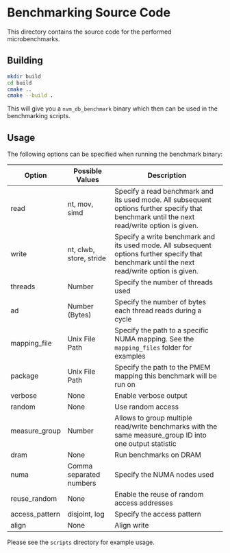 # Benchmarking Source Code

This directory contains the source code for the performed microbenchmarks.

## Building


```sh
mkdir build
cd build
cmake ..
cmake --build .
```

This will give you a `nvm_db_benchmark` binary which then can be used in the benchmarking scripts.

## Usage

The following options can be specified when running the benchmark binary:

Option | Possible Values | Description
-------|-----------------|------------
read | nt, mov, simd | Specify a read benchmark and its used mode. All subsequent options further specify that benchmark until the next read/write option is given.
write | nt, clwb, store, stride | Specify a write benchmark and its used mode. All subsequent options further specify that benchmark until the next read/write option is given.
threads | Number | Specify the number of threads used
ad | Number (Bytes) | Specify the number of bytes each thread reads during a cycle 
mapping_file | Unix File Path | Specify the path to a specific NUMA mapping. See the `mapping_files` folder for examples
package | Unix File Path | Specify the path to the PMEM mapping this benchmark will be run on
verbose | None | Enable verbose output
random | None | Use random access
measure_group | Number | Allows to group multiple read/write benchmarks with the same measure_group ID into one output statistic 
dram | None | Run benchmarks on DRAM
numa | Comma separated numbers | Specify the NUMA nodes used
reuse_random | None | Enable the reuse of random access addresses 
access_pattern | disjoint, log | Specify the access pattern
align | None | Align write   

Please see the `scripts` directory for example usage.

